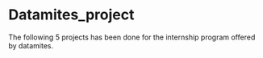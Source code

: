 # Datamites_project
The following 5 projects has been done for the internship program offered by datamites. 
